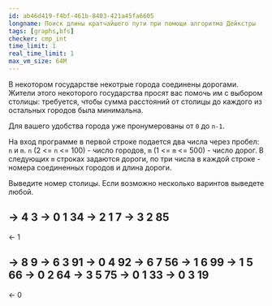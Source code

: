 ```yaml
---
id: ab46d419-f4bf-461b-8403-421a45fa6605
longname: Поиск длины кратчайшего пути при помощи алгоритма Дейкстры
tags: [graphs,bfs]
checker: cmp_int
time_limit: 1
real_time_limit: 1
max_vm_size: 64M
---
```


В некотором государстве некотрые города соединены дорогами. Жители этого некоторого государства просят вас помочь им с выбором столицы: требуется, чтобы сумма расстояний от столицы до каждого из остальных городов была минимальна.

Для вашего удобства города уже пронумерованы от `0` до `n-1`.

На вход программе в первой строке подается два числа через пробел: `n` и `m`. `n` (2 <= `n` <= 100) - число городов, `m` (1 <= `m` <= 500) - число дорог.
В следующих `m` строках задаются дороги, по три числа в каждой строке - номера соединенных городов и длина дороги.

Выведите номер столицы. Если возможно несколько варинтов выведете любой.

-> 4 3
-> 0 1 34
-> 2 1 7
-> 3 2 85
--
<- 1


-> 8 9
-> 6 3 91
-> 0 4 92
-> 6 7 56
-> 1 6 99
-> 1 5 66
-> 0 2 64
-> 3 5 75
-> 0 1 33
-> 0 3 19
--
<- 0
